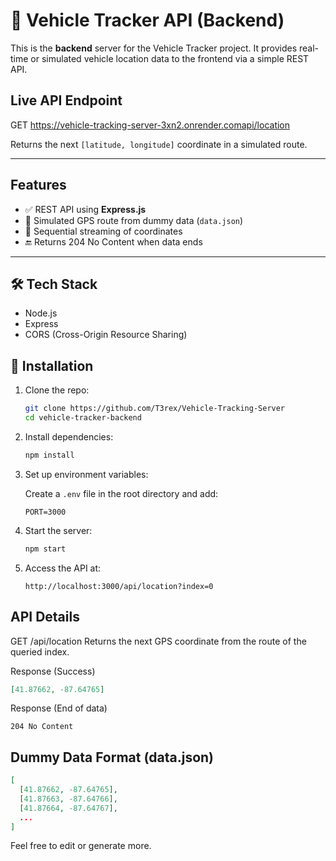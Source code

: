 # 🚗 Vehicle Tracker API (Backend)

This is the **backend** server for the Vehicle Tracker project. It provides real-time or simulated vehicle location data to the frontend via a simple REST API.

## Live API Endpoint

GET https://vehicle-tracking-server-3xn2.onrender.comapi/location

Returns the next `[latitude, longitude]` coordinate in a simulated route.

---

## Features

- ✅ REST API using **Express.js**
- 📍 Simulated GPS route from dummy data (`data.json`)
- 🔄 Sequential streaming of coordinates
- 🔚 Returns 204 No Content when data ends

---

## 🛠️ Tech Stack

- Node.js
- Express
- CORS (Cross-Origin Resource Sharing)

## 🔧 Installation

1. Clone the repo:

   ```bash
   git clone https://github.com/T3rex/Vehicle-Tracking-Server
   cd vehicle-tracker-backend
   ```

2. Install dependencies:

   ```bash
   npm install
   ```

3. Set up environment variables:

   Create a `.env` file in the root directory and add:

   ```plaintext
   PORT=3000
   ```

4. Start the server:

   ```bash
   npm start
   ```

5. Access the API at:

   ```plaintext
   http://localhost:3000/api/location?index=0
   ```

## API Details

GET /api/location
Returns the next GPS coordinate from the route of the queried index.

Response (Success)

```json
[41.87662, -87.64765]
```

Response (End of data)

```plaintext
204 No Content
```

## Dummy Data Format (data.json)

```json
[
  [41.87662, -87.64765],
  [41.87663, -87.64766],
  [41.87664, -87.64767],
  ...
]
```

Feel free to edit or generate more.
